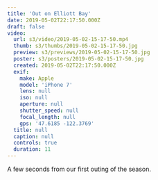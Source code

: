 ```yaml
---
title: 'Out on Elliott Bay'
date: 2019-05-02T22:17:50.000Z
draft: false
video:
  url: s3/video/2019-05-02-15-17-50.mp4
  thumb: s3/thumbs/2019-05-02-15-17-50.jpg
  preview: s3/previews/2019-05-02-15-17-50.jpg
  poster: s3/posters/2019-05-02-15-17-50.jpg
  created: 2019-05-02T22:17:50.000Z
  exif:
    make: Apple
    model: 'iPhone 7'
    lens: null
    iso: null
    aperture: null
    shutter_speed: null
    focal_length: null
    gps: '47.6185 -122.3769'
  title: null
  caption: null
  controls: true
  duration: 11
---
```


A few seconds from our first outing of the season.